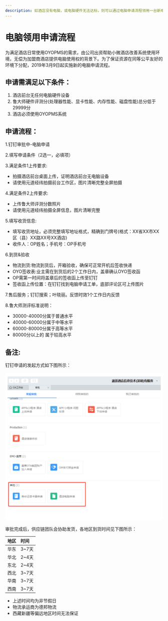 ```yaml
---
description: 如酒店没有电脑，或电脑硬件无法达标，则可以通过电脑申请流程领用一台新电脑。
---
```


# 电脑领用申请流程

为满足酒店日常使用OYOPMS的需求，由公司出资帮助小微酒店改善系统使用环境，无偿为加盟商酒店提供电脑使用权的背景下。为了保证资源在同等公平友好的环境下分配，2019年3月9日起实施新的电脑申请流程。

## 申请需满足以下条件：

1. 酒店前台无任何电脑硬件设备
2. 鲁大师硬件评测分\(处理器性能、显卡性能、内存性能、磁盘性能\)总分低于29999分
3. 酒店必须使用OYOPMS系统

## 申请流程：

1.钉钉审批中-电脑申请

2.填写申请条件（2选一，必填项）

3.满足条件1上传要求:

* 拍摄酒店前台桌面上传，证明酒店前台无电脑设备
* 请使用元道经纬拍摄前台工作区，图片清晰完整全屏拍摄

4.满足条件2上传要求:

* 上传鲁大师评测分数照片
* 请使用元道经纬拍摄全屏信息，图片清晰完整

5.填写收货信息:

* 填写收货地址，必须完整填写地址格式，精确到门牌号\(格式：XX省XX市XX区（县）XX路XX号XX酒店\)
* 收件人：OP姓名；手机号：OP手机号

6.到货&验收

* 物流到货:物流到货后，开箱验收，确保可正常开机后签收快递
* OYO签收表:业主需在到货后的2个工作日内，盖章确认OYO签收函
* OP需第一时间将盖章后的签收函上传至钉钉
* 签收函上传位置：在钉钉找到电脑申请工单，底部评论区可上传图片

7.售后服务；钉钉搜索；叶晓丽。反馈时效1个工作日内反馈

8.鲁大师测评标准说明：

* 30000-40000分属于普通水平
* 40000-60000分属于中等水平
* 60000-80000分属于高等水平
* 80000分以上的 属于较高水平

## 备注:

钉钉申请的发起方式如下图所示：

![&#x9489;&#x9489;&#x7533;&#x8BF7;&#x9152;&#x5E97;&#x7535;&#x8111;](../.gitbook/assets/image%20%28423%29.png)

审批完成后，供应链团队会协助发货，各地区到货时间见下图所示：

| 地区 | 时间 |
| :--- | :--- |
| 华东 | 3~7天 |
| 华北 | 2~4天 |
| 东北 | 2~4天 |
| 西北 | 3~7天 |
| 华南 | 3~7天 |
| 西南 | 3~7天 |

* 上述时间均为非节假日
* 物流承运商为德邦物流
* 西藏新疆等偏远地区时间无法保证

